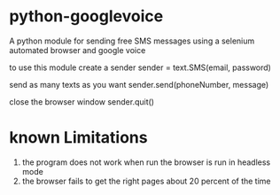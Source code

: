 # python-googlevoice
A python module for sending free SMS messages using a selenium automated browser and google voice

to use this module create a sender 
  sender = text.SMS(email, password)
 
 send as many texts as you want
  sender.send(phoneNumber, message)
  
 close the browser window
  sender.quit()


# known Limitations
1. the program does not work when run the browser is run in headless mode
2. the browser fails to get the right pages about 20 percent of the time
